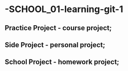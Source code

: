 # -SCHOOL_01-learning-git-1


## Practice Project - course project;
## Side Project - personal project;
## School Project - homework project;
